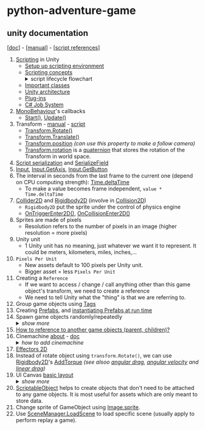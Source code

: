 # python-adventure-game

## unity documentation

[[doc](https://docs.unity.com/)] - [[manual](https://docs.unity3d.com/Manual/index.html)] - [[script references](https://docs.unity3d.com/ScriptReference/index.html)]

1. [Scripting](https://docs.unity3d.com/Manual/ScriptingSection.html) in Unity
   - [Setup up scripting environment](https://docs.unity3d.com/Manual/ScriptingSettingUp.html)
   - [Scripting concepts](https://docs.unity3d.com/Manual/ScriptingConcepts.html)<details><summary>script lifecycle flowchart</summary>![monobehaviour flowchart](https://docs.unity3d.com/uploads/Main/monobehaviour_flowchart.svg)</details>
   - [Important classes](https://docs.unity3d.com/Manual/ScriptingImportantClasses.html)
   - [Unity architecture](https://docs.unity3d.com/Manual/unity-architecture.html)
   - [Plug-ins](https://docs.unity3d.com/Manual/Plugins.html)
   - [C# Job System](https://docs.unity3d.com/Manual/JobSystem.html)
2. [MonoBehaviour](https://docs.unity3d.com/ScriptReference/MonoBehaviour.html)'s callbacks
   - [Start()](https://docs.unity3d.com/ScriptReference/MonoBehaviour.Start.html), [Update()](https://docs.unity3d.com/ScriptReference/MonoBehaviour.Update.html)
3. Transform - [manual](https://docs.unity3d.com/Manual/class-Transform.html) - [script](https://docs.unity3d.com/ScriptReference/Transform.html)
   - [Transform.Rotate()](https://docs.unity3d.com/ScriptReference/Transform.Rotate.html)
   - [Transform.Translate()](https://docs.unity3d.com/ScriptReference/Transform.Translate.html)
   - [Transform.position](https://docs.unity3d.com/ScriptReference/Transform-position.html) _(can use this property to make a follow camera)_
   - [Transform.rotation](https://docs.unity3d.com/ScriptReference/Transform-rotation.html) is a [quaternion](https://docs.unity3d.com/ScriptReference/Quaternion.html) that stores the rotation of the Transform in world space.
4. [Script serialization](https://docs.unity3d.com/Manual/script-Serialization.html) and [SerializeField](https://docs.unity3d.com/ScriptReference/SerializeField.html)
5. [Input](https://docs.unity3d.com/ScriptReference/Input.html), [Input.GetAxis](https://docs.unity3d.com/ScriptReference/Input.GetAxis.html), [Input.GetButton](https://docs.unity3d.com/ScriptReference/Input.GetButton.html)
6. The interval in seconds from the last frame to the current one (depend on CPU computing strength): [Time.deltaTime](https://docs.unity3d.com/ScriptReference/Time-deltaTime.html)
   - To make a value becomes frame independent, `value * Time.deltaTime`
7. [Collider2D](https://docs.unity3d.com/ScriptReference/Collider2D.html) and [Rigidbody2D](https://docs.unity3d.com/ScriptReference/Rigidbody2D.html) (involve in [Collision2D](https://docs.unity3d.com/ScriptReference/Collision2D.html))
   - `Rigidbody2D` put the sprite under the control of physics engine
   - [OnTriggerEnter2D()](https://docs.unity3d.com/ScriptReference/MonoBehaviour.OnTriggerEnter2D.html), [OnCollisionEnter2D()](https://docs.unity3d.com/ScriptReference/MonoBehaviour.OnCollisionEnter2D.html)
8. Sprites are made of pixels
   - Resolution refers to the number of pixels in an image (higher resolution = more pixels)
9. Unity unit
   - 1 Unity unit has no meaning, just whatever we want it to represent. It could be meters, kilometers, miles, inches,...
10. `Pixels Per Unit`
    - New assets default to 100 pixels per Unity unit.
    - Bigger asset = less `Pixels Per Unit`
11. Creating a `Reference`
    - If we want to access / change / call anything other than this game object's transform, we need to create a reference
    - We need to tell Unity what the "thing" is that we are referring to.
12. Group game objects using [Tags](https://docs.unity3d.com/Manual/Tags.html)
13. Creating [Prefabs](https://docs.unity3d.com/Manual/CreatingPrefabs.html), and [instantiating Prefabs at run time](https://docs.unity3d.com/Manual/InstantiatingPrefabs.html)
14. Spawn game objects randomly/repeatedly <details><summary>_show more_</summary> - [how to spawn an object](https://gamedevbeginner.com/how-to-spawn-an-object-in-unity-using-instantiate/) - [how to spawn anything](https://www.youtube.com/watch?v=gsU7mZv3TtI)</details>
15. [How to reference to another game objects (parent, children)?](https://stackoverflow.com/questions/22377372/unity-how-to-reference-an-object-from-a-different-one)
16. Cinemachine [about](https://docs.unity3d.com/Packages/com.unity.cinemachine@2.9/manual/index.html) - [doc](https://docs.unity3d.com/Packages/com.unity.cinemachine@2.3/manual/index.html) <details><summary>_how to add cinemachine_</summary><ul><li>Add the Package Manager window</li> <li>Find and install Cinemachine</li> <li>Add a Virtual Camera</li> <li>Point it to follow the ball</li> <li>Change the Screen X value to show more of whats to come</li> </ul></details>
17. [Effectors 2D](https://docs.unity3d.com/Manual/Effectors2D.html)
18. Instead of rotate object using `transform.Rotate()`, we can use [Rigidbody2D](https://docs.unity3d.com/ScriptReference/Rigidbody2D.html)'s [AddTorque](https://docs.unity3d.com/ScriptReference/Rigidbody2D.AddTorque.html) _(see alsoo [angular drag](https://docs.unity3d.com/ScriptReference/Rigidbody2D-angularDrag.html), [angular velocity](https://docs.unity3d.com/ScriptReference/Rigidbody2D-angularVelocity.html) and [linear drag](https://docs.unity3d.com/ScriptReference/Rigidbody2D-drag.html))_
19. UI Canvas [basic layout](https://docs.unity3d.com/Packages/com.unity.ugui@1.0/manual/UIBasicLayout.html) <details><summary>_show more_</summary><ul> <li>UI = User Interface</li> <li>Include text, buttons, sliders, menus, etc. (user can interact with, not part of game world itself)</li> <li>UI elements live on the "Canvas"</li> <li>The canvas generally exist in "Screen Space" and is mostly separate from the game world</li> <li>You can have multiple canvases</li> </ul></details>
20. [ScriptableObject](https://docs.unity3d.com/ScriptReference/ScriptableObject.html) helps to create objects that don't need to be attached to any game objects. It is most useful for assets which are only meant to store data.
21. Change sprite of GameObject using [Image.sprite](https://docs.unity3d.com/2019.1/Documentation/ScriptReference/UI.Image-sprite.html).
22. Use [SceneManager.LoadScene](https://docs.unity3d.com/ScriptReference/SceneManagement.SceneManager.LoadScene.html) to load specific scene (usually apply to perform replay a game).
